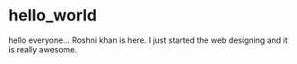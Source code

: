 # hello_world

hello everyone...
Roshni khan is here. I just started the web designing and it is really awesome.
